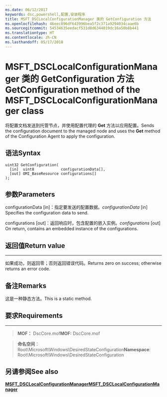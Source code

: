 ```yaml
---
ms.date: 06/12/2017
keywords: dsc,powershell,配置,安装程序
title: MSFT_DSCLocalConfigurationManager 类的 GetConfiguration 方法
ms.openlocfilehash: 46eec896df643996bea5f2c371a9294034caae6b
ms.sourcegitcommit: 54534635eedacf531d8d6344019dc16a50b8b441
ms.translationtype: HT
ms.contentlocale: zh-CN
ms.lasthandoff: 05/17/2018
---
```

# <a name="getconfiguration-method-of-the-msftdsclocalconfigurationmanager-class"></a><span data-ttu-id="ae55c-103">MSFT_DSCLocalConfigurationManager 类的 GetConfiguration 方法</span><span class="sxs-lookup"><span data-stu-id="ae55c-103">GetConfiguration method of the MSFT_DSCLocalConfigurationManager class</span></span>

<span data-ttu-id="ae55c-104">将配置文档发送到托管节点，并使用配置代理的 **Get** 方法以应用配置。</span><span class="sxs-lookup"><span data-stu-id="ae55c-104">Sends the configuration document to the managed node and uses the **Get** method of the Configuration Agent to apply the configuration.</span></span>

<a name="syntax"></a><span data-ttu-id="ae55c-105">语法</span><span class="sxs-lookup"><span data-stu-id="ae55c-105">Syntax</span></span>
------

```mof
uint32 GetConfiguration(
  [in]  uint8            configurationData[],
  [out] OMI_BaseResource configurations[]
);
```

<a name="parameters"></a><span data-ttu-id="ae55c-106">参数</span><span class="sxs-lookup"><span data-stu-id="ae55c-106">Parameters</span></span>
----------

<span data-ttu-id="ae55c-107">configurationData \[in\]：指定要发送的配置数据。</span><span class="sxs-lookup"><span data-stu-id="ae55c-107">*configurationData* \[in\] Specifies the configuration data to send.</span></span>

<span data-ttu-id="ae55c-108">configurations \[out\]：返回响应时，包含配置的嵌入实例。</span><span class="sxs-lookup"><span data-stu-id="ae55c-108">*configurations* \[out\] On return, contains an embedded instance of the configurations.</span></span>

## <a name="return-value"></a><span data-ttu-id="ae55c-109">返回值</span><span class="sxs-lookup"><span data-stu-id="ae55c-109">Return value</span></span>
------------

<span data-ttu-id="ae55c-110">如果成功，则返回零；否则返回错误代码。</span><span class="sxs-lookup"><span data-stu-id="ae55c-110">Returns zero on success; otherwise returns an error code.</span></span>

## <a name="remarks"></a><span data-ttu-id="ae55c-111">备注</span><span class="sxs-lookup"><span data-stu-id="ae55c-111">Remarks</span></span>

<span data-ttu-id="ae55c-112">这是一种静态方法。</span><span class="sxs-lookup"><span data-stu-id="ae55c-112">This is a static method.</span></span>

## <a name="requirements"></a><span data-ttu-id="ae55c-113">要求</span><span class="sxs-lookup"><span data-stu-id="ae55c-113">Requirements</span></span>
------------
><span data-ttu-id="ae55c-114">**MOF：** DscCore.mof</span><span class="sxs-lookup"><span data-stu-id="ae55c-114">**MOF:** DscCore.mof</span></span>

><span data-ttu-id="ae55c-115">**命名空间**：Root\Microsoft\Windows\DesiredStateConfiguration</span><span class="sxs-lookup"><span data-stu-id="ae55c-115">**Namespace**: Root\Microsoft\Windows\DesiredStateConfiguration</span></span>


## <a name="see-also"></a><span data-ttu-id="ae55c-116">另请参阅</span><span class="sxs-lookup"><span data-stu-id="ae55c-116">See also</span></span>


[<span data-ttu-id="ae55c-117">**MSFT_DSCLocalConfigurationManager**</span><span class="sxs-lookup"><span data-stu-id="ae55c-117">**MSFT_DSCLocalConfigurationManager**</span></span>](msft-dsclocalconfigurationmanager.md)